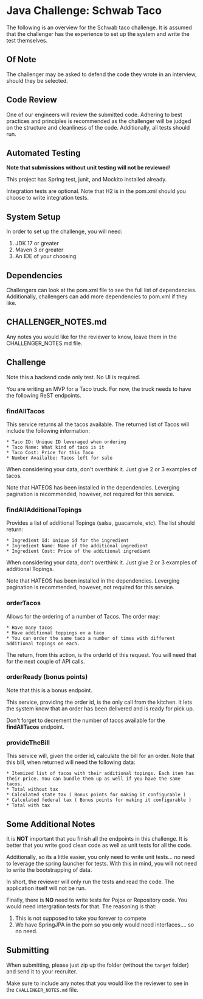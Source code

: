 # Java Challenge: Schwab Taco

The following is an overview for the Schwab taco challenge. It is assumed that the challenger has the experience to set up the system and write the test themselves.

## Of Note
The challenger may be asked to defend the code they wrote in an interview, should they be selected.

## Code Review
One of our engineers will review the submitted code. Adhering to best practices and principles is recommended as the challenger will be judged on the structure and cleanliness of the code. Additionally, all tests should run.

## Automated Testing

**Note that submissions without unit testing will not be reviewed!**

This project has Spring test, junit, and Mockito installed already. 

Integration tests are optional. Note that H2 is in the pom.xml should you choose to write integration tests.

## System Setup

In order to set up the challenge, you will need:

1. JDK 17 or greater
2. Maven 3 or greater
3. An IDE of your choosing

## Dependencies
Challengers can look at the pom.xml file to see the full list of dependencies. Additionally, challengers can add more dependencies to pom.xml if they like.

## CHALLENGER_NOTES.md
Any notes you would like for the reviewer to know, leave them in the CHALLENGER_NOTES.md file.

## Challenge
Note this a backend code only test. No UI is required.

You are writing an MVP for a Taco truck. For now, the truck needs to have the following ReST endpoints.

### findAllTacos
This service returns all the tacos available. The returned list of Tacos will include the following information:

    * Taco ID: Unique ID leveraged when ordering
    * Taco Name: What kind of taco is it
    * Taco Cost: Price for this Taco
    * Number Availalbe: Tacos left for sale

When considering your data, don't overthink it. Just give 2 or 3 examples of tacos.

Note that HATEOS has been installed in the dependencies. Leverging pagination is recommended, however, not required for this service. 

### findAllAdditionalTopings
Provides a list of additional Topings (salsa, guacamole, etc). The list should return:

    * Ingredient Id: Unique id for the ingredient
    * Ingredient Name: Name of the additional ingredient
    * Ingredient Cost: Price of the additional ingredient

When considering your data, don't overthink it. Just give 2 or 3 examples of additional Topings.

Note that HATEOS has been installed in the dependencies. Leverging pagination is recommended, however, not required for this service. 

### orderTacos
Allows for the ordering of a number of Tacos. The order may:

    * Have many tacos
    * Have additional toppings on a taco
    * You can order the same taco a number of times with different additional topings on each.

The return, from this action, is the orderId of this request. You will need that for the next couple of API calls.

### orderReady (bonus points)
Note that this is a bonus endpoint.

This service, providing the order id, is the only call from the kitchen. It lets the system know that an order has been delivered and is ready for pick up.

Don't forget to decrement the number of tacos available for the **findAllTacos** endpoint.

### provideTheBill
This service will, given the order id, calculate the bill for an order. Note that this bill, when returned will need the following data:

    * Itemized list of tacos with their additional topings. Each item has their price. You can bundle them up as well if you have the same tacos.
    * Total without tax
    * Calculated state tax ( Bonus points for making it configurable )
    * Calculated federal tax ( Bonus points for making it configurable )
    * Total with tax

## Some Additional Notes

It is **NOT** important that you finish all the endpoints in this challenge. It is better that you write good clean code as well as unit tests for all the code. 

Additionally, so its a little easier, you only need to write unit tests... no need to leverage the spring launcher for tests. With this in mind, you will not need to write the bootstrapping of data.

In short, the reviewer will only run the tests and read the code. The application itself will not be run.

Finally, there is **NO** need to write tests for Pojos or Repository code. You would need intergration tests for that. The reasoning is that:

1. This is not supposed to take you forever to compete
2. We have SpringJPA in the pom so you only would need interfaces.... so no need.

## Submitting
When submitting, please just zip up the folder (without the `target` folder) and send it to your recruiter.

Make sure to include any notes that you would like the reviewer to see in the `CHALLENGER_NOTES.md` file.

